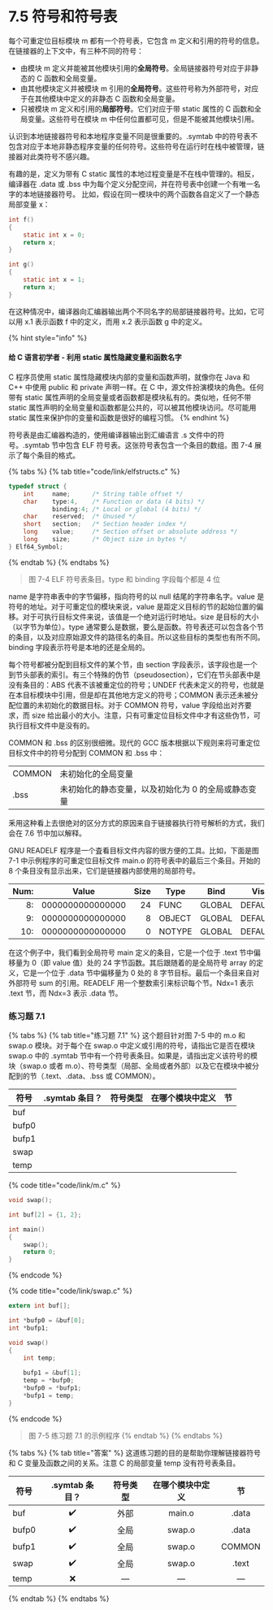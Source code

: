 # 7.5 符号和符号表

每个可重定位目标模块 m 都有一个符号表，它包含 m 定义和引用的符号的信息。在链接器的上下文中，有三种不同的符号：

* 由模块 m 定义并能被其他模块引用的**全局符号**。全局链接器符号对应于非静态的 C 函数和全局变量。
* 由其他模块定义并被模块 m 引用的**全局符号**。这些符号称为外部符号，对应于在其他模块中定义的非静态 C 函数和全局变量。
* 只被模块 m 定义和引用的**局部符号**。它们对应于带 static 属性的 C 函数和全局变量。这些符号在模块 m 中任何位置都可见，但是不能被其他模块引用。

认识到本地链接器符号和本地程序变量不同是很重要的。.symtab 中的符号表不包含对应于本地非静态程序变量的任何符号。这些符号在运行时在栈中被管理，链接器对此类符号不感兴趣。

有趣的是，定义为带有 C static 属性的本地过程变量是不在栈中管理的。相反，编译器在 .data 或 .bss 中为每个定义分配空间，并在符号表中创建一个有唯一名字的本地链接器符号。 比如，假设在同一模块中的两个函数各自定义了一个静态局部变量 x：

```c
int f()
{
    static int x = 0;
    return x;
}

int g()
{
    static int x = 1;
    return x;
}
```

在这种情况中，编译器向汇编器输出两个不同名字的局部链接器符号。比如，它可以用 x.1 表示函数 f 中的定义，而用 x.2 表示函数 g 中的定义。

{% hint style="info" %}
#### 给 C 语言初学者 - 利用 static 属性隐藏变量和函数名字

C 程序员使用 static 属性隐藏模块内部的变量和函数声明，就像你在 Java 和 C++ 中使用 public 和 private 声明一样。在 C 中，源文件扮演模块的角色。任何带有 static 属性声明的全局变量或者函数都是模块私有的。类似地，任何不带 static 属性声明的全局变量和函数都是公共的，可以被其他模块访问。尽可能用 static 属性来保护你的变量和函数是很好的编程习惯。
{% endhint %}

符号表是由汇编器构造的，使用编译器输出到汇编语言 .s 文件中的符号。.symtab 节中包含 ELF 符号表。这张符号表包含一个条目的数组。图 7-4 展示了每个条目的格式。

{% tabs %}
{% tab title="code/link/elfstructs.c" %}
```c
typedef struct {
    int     name;      /* String table offset */
    char    type:4,    /* Function or data (4 bits) */
            binding:4; /* Local or global (4 bits) */
    char    reserved;  /* Unused */
    short   section;   /* Section header index */
    long    value;     /* Section offset or absolute address */
    long    size;      /* Object size in bytes */
} Elf64_Symbol;
```
{% endtab %}
{% endtabs %}

> 图 7-4 ELF 符号表条目。type 和 binding 字段每个都是 4 位

name 是字符串表中的字节偏移，指向符号的以 null 结尾的字符串名字。value 是符号的地址。对于可重定位的模块来说，value 是距定义目标的节的起始位置的偏移。对于可执行目标文件来说，该值是一个绝对运行时地址。size 是目标的大小（以字节为单位）。type 通常要么是数据，要么是函数。符号表还可以包含各个节的条目，以及对应原始源文件的路径名的条目。所以这些目标的类型也有所不同。binding 字段表示符号是本地的还是全局的。

每个符号都被分配到目标文件的某个节，由 section 字段表示，该字段也是一个到节头部表的索引。有三个特殊的伪节（pseudosection），它们在节头部表中是没有条目的：ABS 代表不该被重定位的符号；UNDEF 代表未定义的符号，也就是在本目标模块中引用，但是却在其他地方定义的符号；COMMON 表示还未被分配位置的未初始化的数据目标。对于 COMMON 符号，value 字段给出对齐要求，而 size 给出最小的大小。注意，只有可重定位目标文件中才有这些伪节，可执行目标文件中是没有的。

COMMON 和 .bss 的区别很细微。现代的 GCC 版本根据以下规则来将可重定位目标文件中的符号分配到 COMMON 和 .bss 中：

|        |                             |
| ------ | --------------------------- |
| COMMON | 未初始化的全局变量                   |
| .bss   | 未初始化的静态变量，以及初始化为 0 的全局或静态变量 |

釆用这种看上去很绝对的区分方式的原因来自于链接器执行符号解析的方式，我们会在 7.6 节中加以解释。

GNU READELF 程序是一个査看目标文件内容的很方便的工具。比如，下面是图 7-1 中示例程序的可重定位目标文件 main.o 的符号表中的最后三个条目。开始的 8 个条目没有显示出来，它们是链接器内部使用的局部符号。

| Num: |       Value      | Size | Type   | Bind   | Vis     | Ndx | Name  |
| ---: | :--------------: | ---: | ------ | ------ | ------- | --: | ----- |
|   8: | 0000000000000000 |   24 | FUNC   | GLOBAL | DEFAULT |   1 | main  |
|   9: | 0000000000000000 |    8 | OBJECT | GLOBAL | DEFAULT |   3 | array |
|  10: | 0000000000000000 |    0 | NOTYPE | GLOBAL | DEFAULT | UND | sum   |

在这个例子中，我们看到全局符号 main 定义的条目，它是一个位于 .text 节中偏移量为 0（即 value 值）处的 24 字节函数。其后跟随着的是全局符号 array 的定义，它是一个位于 .data 节中偏移量为 0 处的 8 字节目标。最后一个条目来自对外部符号 sum 的引用。READELF 用一个整数索引来标识每个节。Ndx=1 表示 .text 节，而 Ndx=3 表示 .data 节。

### 练习题 7.1

{% tabs %}
{% tab title="练习题 7.1" %}
这个题目针对图 7-5 中的 m.o 和 swap.o 模块。对于每个在 swap.o 中定义或引用的符号，请指出它是否在模块 swap.o 中的 .symtab 节中有一个符号表条目。如果是，请指出定义该符号的模块（swap.o 或者 m.o）、符号类型（局部、全局或者外部）以及它在模块中被分配到的节（.text、.data、.bss 或 COMMON）。

| 符号    | .symtab 条目？ | 符号类型 | 在哪个模块中定义 | 节 |
| ----- | ----------- | ---- | -------- | - |
| buf   |             |      |          |   |
| bufp0 |             |      |          |   |
| bufp1 |             |      |          |   |
| swap  |             |      |          |   |
| temp  |             |      |          |   |

{% code title="code/link/m.c" %}
```c
void swap();

int buf[2] = {1, 2};

int main()
{
    swap();
    return 0;
}
```
{% endcode %}

{% code title="code/link/swap.c" %}
```c
extern int buf[];

int *bufp0 = &buf[0];
int *bufp1;

void swap()
{
    int temp;
    
    bufp1 = &buf[1];
    temp = *bufp0;
    *bufp0 = *bufp1;
    *bufp1 = temp;
}
```
{% endcode %}

> 图 7-5 练习题 7.1 的示例程序
{% endtab %}
{% endtabs %}

{% tabs %}
{% tab title="答案" %}
这道练习题的目的是帮助你理解链接器符号和 C 变量及函数之间的关系。注意 C 的局部变量 temp 没有符号表条目。

| 符号    | .symtab 条目？ | 符号类型 | 在哪个模块中定义 |    节   |
| ----- | :---------: | :--: | :------: | :----: |
| buf   |      ✔️     |  外部  |  main.o  |  .data |
| bufp0 |      ✔️     |  全局  |  swap.o  |  .data |
| bufp1 |      ✔️     |  全局  |  swap.o  | COMMON |
| swap  |      ✔️     |  全局  |  swap.o  |  .text |
| temp  |      ❌      |   —  |     —    |    —   |
{% endtab %}
{% endtabs %}
